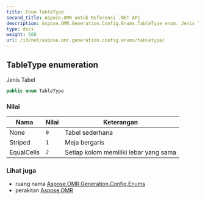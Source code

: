 ```yaml
---
title: Enum TableType
second_title: Aspose.OMR untuk Referensi .NET API
description: Aspose.OMR.Generation.Config.Enums.TableType enum. Jenis Tabel
type: docs
weight: 560
url: /id/net/aspose.omr.generation.config.enums/tabletype/
---
```

## TableType enumeration

Jenis Tabel

```csharp
public enum TableType
```

### Nilai

| Nama | Nilai | Keterangan |
| --- | --- | --- |
| None | `0` | Tabel sederhana |
| Striped | `1` | Meja bergaris |
| EqualCells | `2` | Setiap kolom memiliki lebar yang sama |

### Lihat juga

* ruang nama [Aspose.OMR.Generation.Config.Enums](../../aspose.omr.generation.config.enums/)
* perakitan [Aspose.OMR](../../)


